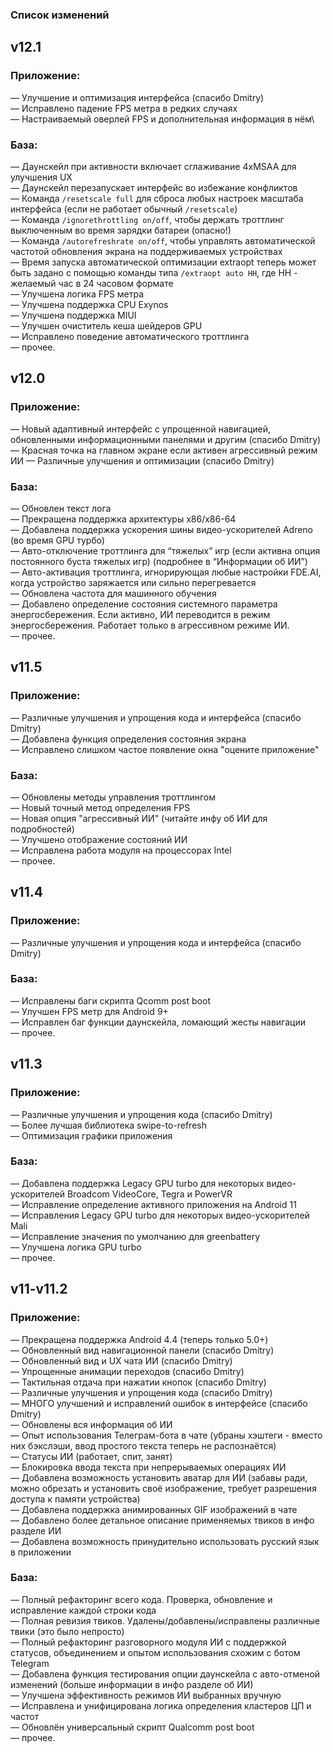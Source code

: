 ### Список изменений

## **v12.1**
### Приложение:
— Улучшение и оптимизация интерфейса (спасибо Dmitry)\
— Исправлено падение FPS метра в редких случаях\
— Настраиваемый оверлей FPS и дополнительная информация в нём\

### База:
— Даунскейл при активности включает сглаживание 4xMSAA для улучшения UX\
— Даунскейл перезапускает интерфейс во избежание конфликтов\
— Команда `/resetscale full` для сброса любых настроек масштаба интерфейса (если не работает обычный `/resetscale`)\
— Команда `/ignorethrottling on/off`, чтобы держать троттлинг выключенным во время зарядки батареи (опасно!)\
— Команда `/autorefreshrate on/off`, чтобы управлять автоматической частотой обновления экрана на поддерживаемых устройствах\
— Время запуска автоматической оптимизации extraopt теперь может быть задано с помощью команды типа `/extraopt auto HH`, где HH - желаемый час в 24 часовом формате\
— Улучшена логика FPS метра\
— Улучшена поддержка CPU Exynos\
— Улучшена поддержка MIUI\
— Улучшен очиститель кеша шейдеров GPU\
— Исправлено поведение автоматического троттлинга\
— прочее.



## **v12.0**
### Приложение:
— Новый адаптивный интерфейс с упрощенной навигацией, обновленными информационными панелями и другим (спасибо Dmitry)\
— Красная точка на главном экране если активен агрессивный режим ИИ
— Различные улучшения и оптимизации (спасибо Dmitry)

### База:
— Обновлен текст лога\
— Прекращена поддержка архитектуры x86/x86-64\
— Добавлена поддержка ускорения шины видео-ускорителей Adreno (во время GPU турбо)\
— Авто-отключение троттлинга для “тяжелых” игр (если активна опция постоянного буста тяжелых игр) (подробнее в “Информации об ИИ”)\
— Авто-активация троттлинга, игнорирующая любые настройки FDE.AI, когда устройство заряжается или сильно перегревается\
— Обновлена частота для машинного обучения\
— Добавлено определение состояния системного параметра энергосбережения. Если активно, ИИ переводится в режим энергосбережения. Работает только в агрессивном режиме ИИ.\
— прочее.



## **v11.5**
### Приложение:
— Различные улучшения и упрощения кода и интерфейса (спасибо Dmitry)\
— Добавлена функция определения состояния экрана\
— Исправлено слишком частое появление окна "оцените приложение"

### База:
— Обновлены методы управления троттлингом\
— Новый точный метод определения FPS\
— Новая опция "агрессивный ИИ" (читайте инфу об ИИ для подробностей)\
— Улучшено отображение состояний ИИ\
— Исправлена работа модуля на процессорах Intel\
— прочее.



## **v11.4**
### Приложение:
— Различные улучшения и упрощения кода и интерфейса (спасибо Dmitry)

### База:
— Исправлены баги скрипта Qcomm post boot\
— Улучшен FPS метр для Android 9+\
— Исправлен баг функции даунскейла, ломающий жесты навигации\
— прочее.



## **v11.3**
### Приложение:
— Различные улучшения и упрощения кода (спасибо Dmitry)\
— Более лучшая библиотека swipe-to-refresh\
— Оптимизация графики приложения

### База:
— Добавлена поддержка Legacy GPU turbo для некоторых видео-ускорителей Broadcom VideoCore, Tegra и PowerVR\
— Исправление определение активного приложения на Android 11\
— Исправления Legacy GPU turbo для некоторых видео-ускорителей Mali\
— Исправление значения по умолчанию для greenbattery\
— Улучшена логика GPU turbo\
— прочее.



## **v11-v11.2**
### Приложение:
— Прекращена поддержка Android 4.4 (теперь только 5.0+)\
— Обновленный вид навигационной панели (спасибо Dmitry)\
— Обновленный вид и UX чата ИИ (спасибо Dmitry)\
— Упрощенные анимации переходов (спасибо Dmitry)\
— Тактильная отдача при нажатии кнопок (спасибо Dmitry)\
— Различные улучшения и упрощения кода (спасибо Dmitry)\
— МНОГО улучшений и исправлений ошибок в интерфейсе (спасибо Dmitry)\
— Обновлены вся информация об ИИ\
— Опыт использования Телеграм-бота в чате (убраны хэштеги - вместо них бэкслэши, ввод простого текста теперь не распознаётся)\
— Статусы ИИ (работает, спит, занят)\
— Блокировка ввода текста при непрерываемых операциях ИИ\
— Добавлена возможность установить аватар для ИИ (забавы ради, можно обрезать и установить своё изображение, требует разрешения доступа к памяти устройства)\
— Добавлена поддержка анимированных GIF изображений в чате\
— Добавлено более детальное описание применяемых твиков в инфо разделе ИИ\
— Добавлена возможность принудительно использовать русский язык в приложении

### База:
— Полный рефакторинг всего кода. Проверка, обновление и исправление каждой строки кода\
— Полная ревизия твиков. Удалены/добавлены/исправлены различные твики (это было непросто)\
— Полный рефакторинг разговорного модуля ИИ с поддержкой статусов, объединением и опытом использования схожим с ботом Telegram\
— Добавлена функция тестирования опции даунскейла с авто-отменой изменений (больше информации в инфо разделе об ИИ)\
— Улучшена эффективность режимов ИИ выбранных вручную\
— Исправлена и унифицирована логика определения кластеров ЦП и частот\
— Обновлён универсальный скрипт Qualcomm post boot\
— прочее.


